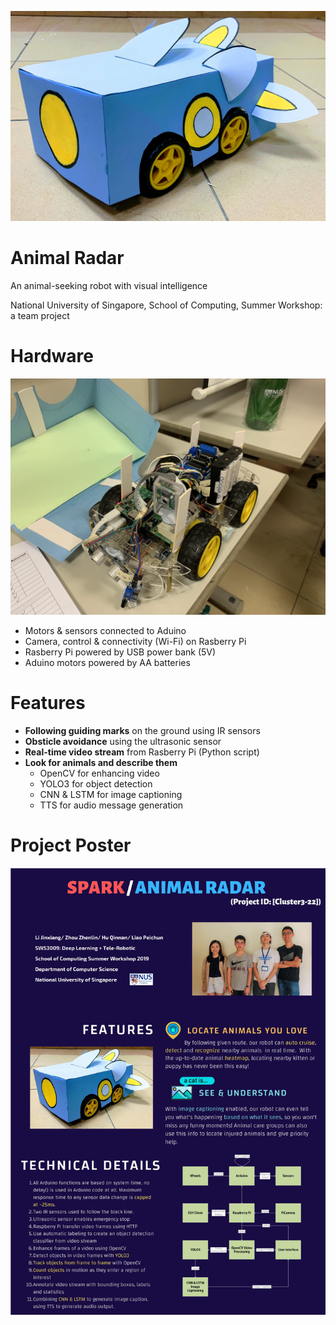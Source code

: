 ![](animal_radar.jpeg)
# Animal Radar
An animal-seeking robot with visual intelligence

National University of Singapore, School of Computing, Summer Workshop: a team project

# Hardware
![](under_the_skin.jpeg)
- Motors & sensors connected to Aduino
- Camera, control & connectivity (Wi-Fi) on Rasberry Pi
- Rasberry Pi powered by USB power bank (5V)
- Aduino motors powered by AA batteries

# Features
- **Following guiding marks** on the ground using IR sensors
- **Obsticle avoidance** using the ultrasonic sensor
- **Real-time video stream** from Rasberry Pi (Python script)
- **Look for animals and describe them**
  - OpenCV for enhancing video
  - YOLO3 for object detection
  - CNN & LSTM for image captioning 
  - TTS for audio message generation

# Project Poster
![](poster.png)
